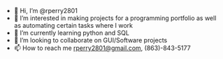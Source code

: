 - 👋 Hi, I’m @rperry2801
- 👀 I’m interested in making projects for a programming portfolio as well as automating certain tasks where I work
- 🌱 I’m currently learning python and SQL
- 💞️ I’m looking to collaborate on GUI/Software projects
- 📫 How to reach me rperry2801@gmail.com, (863)-843-5177

<!---
rperry2801/rperry2801 is a ✨ special ✨ repository because its `README.md` (this file) appears on your GitHub profile.
You can click the Preview link to take a look at your changes.
--->
